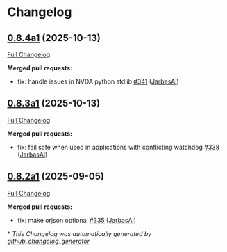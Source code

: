 # Changelog

## [0.8.4a1](https://github.com/OpenVoiceOS/ovos-utils/tree/0.8.4a1) (2025-10-13)

[Full Changelog](https://github.com/OpenVoiceOS/ovos-utils/compare/0.8.3a1...0.8.4a1)

**Merged pull requests:**

- fix: handle issues in NVDA python stdlib [\#341](https://github.com/OpenVoiceOS/ovos-utils/pull/341) ([JarbasAl](https://github.com/JarbasAl))

## [0.8.3a1](https://github.com/OpenVoiceOS/ovos-utils/tree/0.8.3a1) (2025-10-13)

[Full Changelog](https://github.com/OpenVoiceOS/ovos-utils/compare/0.8.2a1...0.8.3a1)

**Merged pull requests:**

- fix: fail safe when used in applications with conflicting watchdog  [\#338](https://github.com/OpenVoiceOS/ovos-utils/pull/338) ([JarbasAl](https://github.com/JarbasAl))

## [0.8.2a1](https://github.com/OpenVoiceOS/ovos-utils/tree/0.8.2a1) (2025-09-05)

[Full Changelog](https://github.com/OpenVoiceOS/ovos-utils/compare/0.8.1...0.8.2a1)

**Merged pull requests:**

- fix: make orjson optional [\#335](https://github.com/OpenVoiceOS/ovos-utils/pull/335) ([JarbasAl](https://github.com/JarbasAl))



\* *This Changelog was automatically generated by [github_changelog_generator](https://github.com/github-changelog-generator/github-changelog-generator)*
